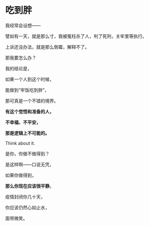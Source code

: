 # 吃到胖

我经常会设想——

譬如有一天，就是那么寸，我被冤枉杀了人，判了死刑，关牢里等执行。

上诉还没办法，就是那么倒霉，解释不了。

那我要怎么办？



我的结论是，

如果一个人到这个时候，

能做到“牢饭吃到胖”，

那可真是一个不错的境界。



**有这个觉悟和准备的人，**

**不幸福、不平安，**

**那是逻辑上不可能的。**



Think about it.



是你，你做不做得到？



是这样啊——口说无凭，

如果你做得到，

**那么你现在应该很平静**。



疫情封闭你几十天，

你应该仍然心如止水，

面带微笑。

